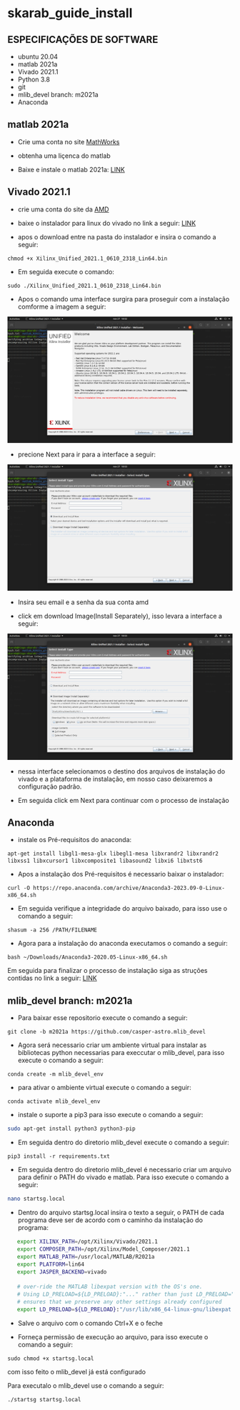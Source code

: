 # skarab_guide_install

## ESPECIFICAÇÕES DE SOFTWARE

- ubuntu 20.04
- matlab 2021a
- Vivado 2021.1
- Python 3.8
- git
- mlib_devel branch: m2021a
- Anaconda

## matlab 2021a

 - Crie uma conta no site [MathWorks](https://www.mathworks.com/?s_tid=gn_logo)

 - obtenha uma liçenca do matlab

 - Baixe e instale o matlab 2021a: [LINK](https://www.mathworks.com/products/new_products/release2021a.html)


## Vivado 2021.1

- crie uma conta do site da [AMD](https://www.amd.com/en.html)

- baixe o instalador para linux do vivado no link a seguir: [LINK](https://www.xilinx.com/support/download/index.html/content/xilinx/en/downloadNav/vivado-design-tools/2021-1.html)

- apos o download entre na pasta do instalador e insira o comando a seguir:

```
chmod +x Xilinx_Unified_2021.1_0610_2318_Lin64.bin
```

- Em seguida execute o comando: 

```
sudo ./Xilinx_Unified_2021.1_0610_2318_Lin64.bin
```

- Apos o comando uma interface surgira para proseguir com a instalação comforme a imagem a seguir:

![interface_vivado](/figuras/install_vivado.png)

- precione Next para ir para a interface a seguir:

![Segunda_tela](/figuras/segunda_tela.png)

- Insira seu email e a senha da sua conta amd

- click em download Image(Install Separately), isso levara a interface a seguir:

![terceira_tela](/figuras/foto3.png)

- nessa interface selecionamos o destino dos arquivos de instalação do vivado e a plataforma de instalação, em nosso caso deixaremos a configuração padrão.

- Em seguida click em Next para continuar com o processo de instalação

## Anaconda

- instale os Pré-requisitos do anaconda:

```
apt-get install libgl1-mesa-glx libegl1-mesa libxrandr2 libxrandr2 libxss1 libxcursor1 libxcomposite1 libasound2 libxi6 libxtst6
```

- Apos a instalação dos Pré-requisitos é necessario baixar o instalador:

```
curl -O https://repo.anaconda.com/archive/Anaconda3-2023.09-0-Linux-x86_64.sh
```

- Em seguida verifique a integridade do arquivo baixado, para isso use o comando a seguir:

```
shasum -a 256 /PATH/FILENAME
```

- Agora para a instalação do anaconda executamos o comando a seguir:

```
bash ~/Downloads/Anaconda3-2020.05-Linux-x86_64.sh
```

Em seguida para finalizar o processo de instalação siga as struções contidas no link a seguir: [LINK](https://docs.anaconda.com/free/anaconda/install/linux/#:~:text=To%20install%2C%20run%20the%20following%20command%2C%20depending%20on%20your%20Linux%20architecture%3A)


##  mlib_devel branch: m2021a

- Para baixar esse repositorio execute o comando a seguir:

```
git clone -b m2021a https://github.com/casper-astro.mlib_devel
```

- Agora será necessario criar um ambiente virtual para instalar as bibliotecas python necessarias para execcutar o mlib_devel, para isso execute o comando a seguir:


```
conda create -m mlib_devel_env
```
- para ativar o ambiente virtual execute o comando a seguir:

```
conda activate mlib_devel_env
```

- instale o suporte a pip3 para isso execute o comando a seguir:

```bash
sudo apt-get install python3 python3-pip
```

- Em seguida dentro do diretorio mlib_devel execute o comando a seguir:

```
pip3 install -r requirements.txt
```

- Em seguida dentro do diretorio mlib_devel é necessario criar um arquivo para definir o PATH do vivado e matlab. Para isso execute o comando a seguir:

```bash
nano startsg.local
```

 - Dentro do arquivo startsg.local insira o texto a seguir, o PATH de cada programa deve ser de acordo com o caminho da instalação do programa:

 ```bash
    export XILINX_PATH=/opt/Xilinx/Vivado/2021.1
    export COMPOSER_PATH=/opt/Xilinx/Model_Composer/2021.1
    export MATLAB_PATH=/usr/local/MATLAB/R2021a
    export PLATFORM=lin64
    export JASPER_BACKEND=vivado

    # over-ride the MATLAB libexpat version with the OS's one.
    # Using LD_PRELOAD=${LD_PRELOAD}:"..." rather than just LD_PRELOAD="..."
    # ensures that we preserve any other settings already configured
    export LD_PRELOAD=${LD_PRELOAD}:"/usr/lib/x86_64-linux-gnu/libexpat.so"
 ```

 - Salve o arquivo com o comando Ctrl+X e o feche 

 - Forneça permissão de execução ao arquivo, para isso execute o comando a seguir:

 ```
sudo chmod +x startsg.local 
 ```

 com isso feito o mlib_devel já está configurado

 Para executalo o mlib_devel use o comando a seguir:

 ```
 ./startsg startsg.local
 ```
